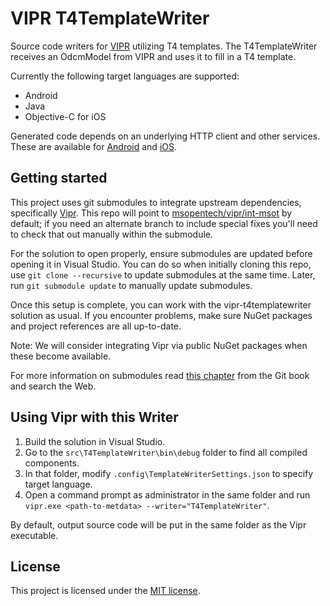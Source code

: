 # VIPR T4TemplateWriter

Source code writers for [VIPR](https://github.com/microsoft/vipr) utilizing T4 templates. The T4TemplateWriter receives an OdcmModel from VIPR and uses it to fill in a T4 template.

Currently the following target languages are supported:
- Android
- Java
- Objective-C for iOS

Generated code depends on an underlying HTTP client and other services. These are available for [Android](https://github.com/officedev/office-365-sdk-for-android) and [iOS](https://github.com/officedev/office-365-sdk-for-ios).

## Getting started

This project uses git submodules to integrate upstream dependencies, specifically [Vipr](https://github.com/microsoft/vipr). This repo will point to [msopentech/vipr/int-msot](https://github.com/msopentech/vipr/tree/int-msot) by default; if you need an alternate branch to include special fixes you'll need to check that out manually within the submodule.

For the solution to open properly, ensure submodules are updated before opening it in Visual Studio. You can do so when initially cloning this repo, use `git clone --recursive` to update submodules at the same time. Later, run `git submodule update` to manually update submodules.

Once this setup is complete, you can work with the vipr-t4templatewriter solution as usual. If you encounter problems, make sure NuGet packages and project references are all up-to-date.

Note: We will consider integrating Vipr via public NuGet packages when these become available.

For more information on submodules read [this chapter](http://git-scm.com/book/en/v2/Git-Tools-Submodules) from the Git book and search the Web.

## Using Vipr with this Writer

1. Build the solution in Visual Studio.
2. Go to the `src\T4TemplateWriter\bin\debug` folder to find all compiled components.
3. In that folder, modify `.config\TemplateWriterSettings.json` to specify target language.
4. Open a command prompt as administrator in the same folder and run `vipr.exe <path-to-metdata> --writer="T4TemplateWriter"`.

By default, output source code will be put in the same folder as the Vipr executable.

## License

This project is licensed under the [MIT license](LICENSE).

